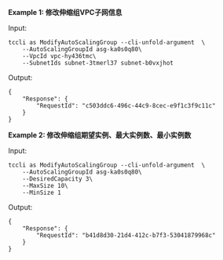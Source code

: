 **Example 1: 修改伸缩组VPC子网信息**



Input: 

```
tccli as ModifyAutoScalingGroup --cli-unfold-argument  \
    --AutoScalingGroupId asg-ka0s0q80\
    --VpcId vpc-hy436tmc\
    --SubnetIds subnet-3tmerl37 subnet-b0vxjhot
```

Output: 
```
{
    "Response": {
        "RequestId": "c503ddc6-496c-44c9-8cec-e9f1c3f9c11c"
    }
}
```

**Example 2: 修改伸缩组期望实例、最大实例数、最小实例数**



Input: 

```
tccli as ModifyAutoScalingGroup --cli-unfold-argument  \
    --AutoScalingGroupId asg-ka0s0q80\
    --DesiredCapacity 3\
    --MaxSize 10\
    --MinSize 1
```

Output: 
```
{
    "Response": {
        "RequestId": "b41d8d30-21d4-412c-b7f3-53041879968c"
    }
}
```

